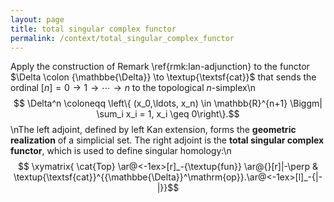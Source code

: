 ```yaml
---
layout: page
title: total singular complex functor
permalink: /context/total_singular_complex_functor
---
```

Apply the construction of Remark \ref{rmk:lan-adjunction} to the functor $\Delta \colon {\mathbbe{\Delta}} \to \textup{\textsf{cat}}$ that sends the ordinal $[n]= 0 \to 1 \to \cdots \to n$ to the topological $n$-simplex\n$$ \Delta^n \coloneqq \left\{ (x_0,\ldots, x_n) \in \mathbb{R}^{n+1} \Biggm| \sum_i x_i = 1, x_i \geq 0\right\}.$$\nThe left adjoint, defined by left Kan extension, forms the **geometric realization** of a simplicial set. The right adjoint is the **total singular complex functor**, which is used to define singular homology:\n$$ \xymatrix{ \cat{Top} \ar@<-1ex>[r]_-{\textup{fun}} \ar@{}[r]|-\perp & \textup{\textsf{cat}}^{{\mathbbe{\Delta}}^\mathrm{op}}.\ar@<-1ex>[l]_-{|-|}}$$

